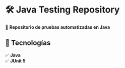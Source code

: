 # 🛠️ Java Testing Repository

📌 **Repositorio de pruebas automatizadas en Java**

## 🚀 Tecnologías
✅ **Java**  
✅ **JUnit 5**  

